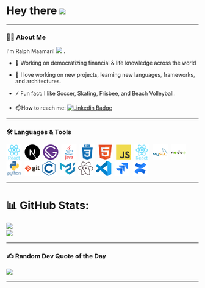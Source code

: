 <h1>
  Hey there
  <img src="https://media.giphy.com/media/hvRJCLFzcasrR4ia7z/giphy.gif" width="30px"/>
</h1>

---

### 👨‍💻 About Me
I'm Ralph Maamari! <img src="https://media.giphy.com/media/WUlplcMpOCEmTGBtBW/giphy.gif" width="30"> .

- 🔭 Working on democratizing financial & life knowledge across the world

- 🌱 I love working on new projects, learning new languages, frameworks, and architectures.

- ⚡ Fun fact: I like Soccer, Skating, Frisbee, and Beach Volleyball.

- :mailbox:How to reach me: [![Linkedin Badge](https://img.shields.io/badge/-ralphmaamari-blue?style=flat&logo=Linkedin&logoColor=white)](https://www.linkedin.com/in/ralphmaamari/) 

---
### 🛠️ Languages & Tools
<div>
   <img src="https://github.com/devicons/devicon/blob/master/icons/react/react-original-wordmark.svg" title="React" alt="React" width="40" height="40"/>&nbsp;
     <img src="https://github.com/devicons/devicon/blob/master/icons/nextjs/nextjs-original.svg" title="React" alt="React" width="40" height="40"/>&nbsp;
   <img src="https://github.com/devicons/devicon/blob/master/icons/gatsby/gatsby-plain.svg" title="React" alt="React" width="40" height="40"/>&nbsp;
  <img src="https://github.com/devicons/devicon/blob/master/icons/java/java-original-wordmark.svg" title="Java" alt="Java" width="40" height="40"/>&nbsp;
  <img src="https://github.com/devicons/devicon/blob/master/icons/css3/css3-plain-wordmark.svg"  title="CSS3" alt="CSS" width="40" height="40"/>&nbsp;
  <img src="https://github.com/devicons/devicon/blob/master/icons/html5/html5-original.svg" title="HTML5" alt="HTML" width="40" height="40"/>&nbsp;
  <img src="https://github.com/devicons/devicon/blob/master/icons/javascript/javascript-original.svg" title="JavaScript" alt="JavaScript" width="40" height="40"/>&nbsp;
  <img src="https://github.com/devicons/devicon/blob/master/icons/react/react-original-wordmark.svg" title="React" alt="React" width="40" height="40"/>&nbsp;
  <img src="https://github.com/devicons/devicon/blob/master/icons/mysql/mysql-original-wordmark.svg" title="MySQL"  alt="MySQL" width="40" height="40"/>&nbsp;
  <img src="https://github.com/devicons/devicon/blob/master/icons/nodejs/nodejs-original-wordmark.svg" title="NodeJS" alt="NodeJS" width="40" height="40"/>&nbsp;
  <img src="https://github.com/devicons/devicon/blob/master/icons/python/python-original-wordmark.svg" title="Python" alt="Python" width="40"
       height="40"/>&nbsp;
  <img src="https://github.com/devicons/devicon/blob/master/icons/git/git-original-wordmark.svg" title="Git" **alt="Git" width="40" height="40"
       />
    <img src="https://github.com/devicons/devicon/blob/master/icons/c/c-line.svg" title="Python" alt="Python" width="40"
       height="40"/>&nbsp;
     <img src="https://github.com/devicons/devicon/blob/master/icons/materialui/materialui-original.svg" title="React" alt="React" width="40" height="40"/>&nbsp;
     <img src="https://github.com/devicons/devicon/blob/master/icons/atom/atom-original.svg" title="React" alt="React" width="40" height="40"/>&nbsp;
     <img src="https://github.com/devicons/devicon/blob/master/icons/vscode/vscode-original.svg" title="React" alt="React" width="40" height="40"/>&nbsp;
     <img src="https://github.com/devicons/devicon/blob/master/icons/jira/jira-original.svg" title="React" alt="React" width="40" height="40"/>&nbsp;
     <img src="https://github.com/devicons/devicon/blob/master/icons/confluence/confluence-original.svg" title="React" alt="React" width="40" height="40"/>&nbsp;
</div>



---


# 📊 GitHub Stats:
![](https://github-readme-stats.vercel.app/api?username=ralph-dev&theme=dark&hide_border=false&include_all_commits=false&count_private=true)<br/>
![](https://github-readme-stats.vercel.app/api/top-langs/?username=ralph-dev&theme=dark&hide_border=false&include_all_commits=false&count_private=true&layout=compact)

---

### ✍️ Random Dev Quote of the Day
![](https://quotes-github-readme.vercel.app/api?type=horizontal&theme=radical)

---
